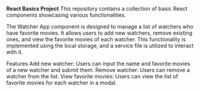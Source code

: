 **React Basics Project**
This repository contains a collection of basic React components showcasing various functionalities. 

The Watcher App component is designed to manage a list of watchers who have favorite movies. It allows users to add new watchers, remove existing ones, and view the favorite movies of each watcher.
This functionality is implemented using the local storage, and a service file is utilized to interact with it.

Features
Add new watcher: Users can input the name and favorite movies of a new watcher and submit them.
Remove watcher: Users can remove a watcher from the list.
View favorite movies: Users can view the list of favorite movies for each watcher in a modal.
